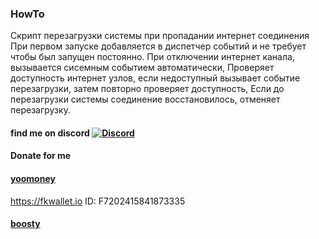 ### HowTo
Скрипт перезагрузки системы при пропадании интернет соединения
При первом запуске добавляется в диспетчер событий и не требует чтобы был запущен постоянно.
При отключении интернет канала, вызывается сисемным событием автоматически,
Проверяет доступность интернет узлов, если недоступный вызывает событие перезагрузки, затем повторно проверяет доступность,
Если до перезагрузки системы соединение восстановилось, отменяет перезагрузку.

#### find me on discord [![Discord](https://discordapp.com/api/guilds/626106205122592769/widget.png?style=shield)](https://discord.gg/qYmBmDR)
#### Donate for me
#### [yoomoney](https://yoomoney.ru/to/4100116619431314)
https://fkwallet.io  ID: F7202415841873335
#### [boosty](https://boosty.to/_illidan_)
